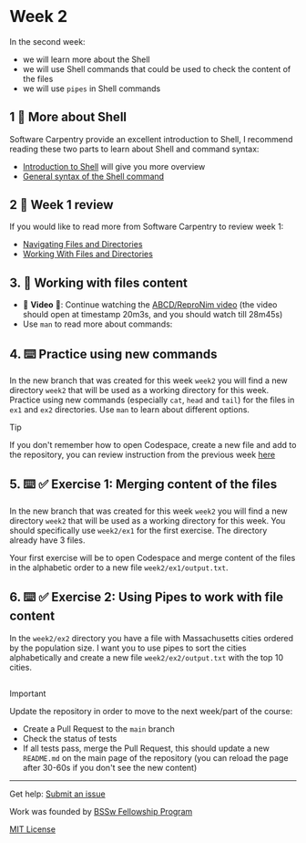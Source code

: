 <header>

<!--
  <<< Author notes: Course header >>>
  Read <https://skills.github.com/quickstart> for more information about how to build courses using this template.
  Include a 1280×640 image, course name in sentence case, and a concise description in emphasis.
  In your repository settings: enable template repository, add your 1280×640 social image, auto delete head branches.
  Next to "About", add description & tags; disable releases, packages, & environments.
  Add your open source license, GitHub uses the MIT license.
-->

</header>

<!--
  <<< Author notes: Step 2 >>>
  Start this step by acknowledging the previous step.
  Define terms and link to docs.github.com.
  TBD-step-2-notes.
-->

# Week 2
In the second week:
- we will learn more about the Shell
- we will use Shell commands that could be used to check the content of the files
- we will use `pipes` in Shell commands

## 1 :book: More about Shell
Software Carpentry provide an excellent introduction to Shell, I recommend reading these two parts to learn about Shell and command syntax:
- [Introduction to Shell](https://swcarpentry.github.io/shell-novice/01-intro.html) will give you more overview
- [General syntax of the Shell command](https://swcarpentry.github.io/shell-novice/02-filedir.html#general-syntax-of-a-shell-command)

## 2 :book: Week 1 review
If you would like to read more from Software Carpentry to review week 1:
- [Navigating Files and Directories](https://swcarpentry.github.io/shell-novice/02-filedir.html) 
- [Working With Files and Directories](https://swcarpentry.github.io/shell-novice/03-create.html)

## 3. :eyes: Working with files content
- :eyes: **Video** :eyes:: Continue watching the [ABCD/ReproNim video](https://youtu.be/SyKmry47SsY?si=EzGkBtHpRRkFqtNH&t=1203) (the video should open at timestamp 20m3s, and you should watch till 28m45s)
- Use `man` to read more about commands:

## 4. :keyboard: Practice using new commands 

In the new branch that was created for this week `week2` you will find a new directory `week2` that will be used as a working directory for this week. Practice using new commands (especially `cat`, `head` and `tail`) for the files in `ex1` and `ex2` directories.
Use `man` to learn about different options.

  
> [!TIP]
> If you don't remember how to open Codespace, create a new file and add to the repository, you can review instruction from the previous week [here](./week1/Readme.md)


## 5. :keyboard: :white_check_mark: Exercise 1: Merging content of the files

In the new branch that was created for this week `week2` you will find a new directory `week2` that will be used as a working directory for this week. You should specifically use `week2/ex1` for the first exercise. The directory already have 3 files.

Your first exercise will be to open Codespace and merge content of the files in the alphabetic order to a new file `week2/ex1/output.txt`.


## 6. :keyboard: :white_check_mark: Exercise 2: Using Pipes to work with file content

In the `week2/ex2` directory you have a file with Massachusetts cities ordered by the population size. I want you to use pipes to sort the cities alphabetically and create a new file `week2/ex2/output.txt` with the top 10 cities.  

##

> [!IMPORTANT]
> Update the repository in  order to move to the next week/part of the course:
>  - Create a Pull Request to the `main` branch
>  - Check the status of tests
>  - If all tests pass, merge the Pull Request, this should update a new `README.md` on the main page of the repository (you can reload the page after 30-60s if you don't see the new content)

<footer>

<!--
  <<< Author notes: Footer >>>
  Add a link to get support, GitHub status page, code of conduct, license link.
-->

---

Get help: [Submit an issue](https://github.com/scientific-software-lessons/shell/issues)

Work was founded by [BSSw Fellowship Program](https://bssw.io/pages/bssw-fellowship-program)

[MIT License](https://gh.io/mit)

</footer>
